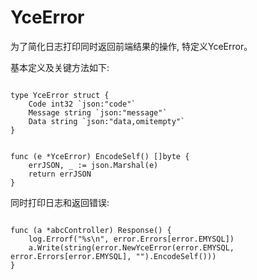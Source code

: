YceError
=========

为了简化日志打印同时返回前端结果的操作, 特定义YceError。

基本定义及关键方法如下:

```golang

type YceError struct {
    Code int32 `json:"code"`
    Message string `json:"message"`
    Data string `json:"data,omitempty"`
}


func (e *YceError) EncodeSelf() []byte {
    errJSON, _ := json.Marshal(e)
    return errJSON
}

```

同时打印日志和返回错误:

```golang

func (a *abcController) Response() {
    log.Errorf("%s\n", error.Errors[error.EMYSQL])
    a.Write(string(error.NewYceError(error.EMYSQL, error.Errors[error.EMYSQL], "").EncodeSelf()))
}

```

